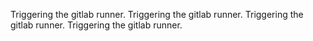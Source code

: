 Triggering the gitlab runner.
Triggering the gitlab runner.
Triggering the gitlab runner.
Triggering the gitlab runner.
